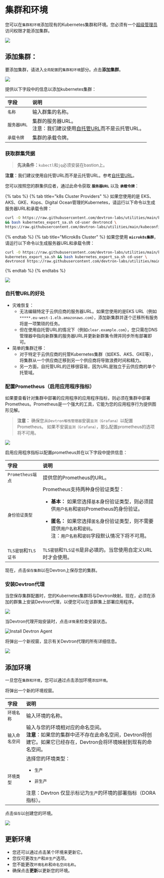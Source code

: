 ﻿# 集群和环境

您可以在`集群和环境`添加现有的Kubernetes集群和环境。您必须有一个[超级管理员](https://docs.devtron.ai/global-configurations/authorization/user-access#assign-super-admin-permissions)访问权限才能添加集群。

![](https://devtron-public-asset.s3.us-east-2.amazonaws.com/images/global-configurations/cluster-and-environments/cluster-and-environments.png)

## 添加集群：

要添加集群，请进入`全局配置`的`集群和环境`部分。点击**添加集群**。

![](https://devtron-public-asset.s3.us-east-2.amazonaws.com/images/global-configurations/cluster-and-environments/add-clusters.png)

提供以下字段中的信息以添加kubernetes集群：

|字段|说明|
| :- | :- |
|`名称`|输入群集的名称。|
|`服务器URL`|集群的服务器URL。<br>注意：我们建议使用[自托管URL](#自托管url的好处)而不是云托管URL。</br>|
|`承载令牌`|集群的承载令牌。|

### 获取群集凭据

> **先决条件：**`kubectl`和`jq`必须安装在bastion上。

**注意**：我们建议使用自托管URL而不是云托管URL。参考[自托管URL](#自托管url的好处)。

您可以按照您的群集供应者，通过此命令获取 **`服务器URL`** 以及 **`承载令牌`**：

{% tabs %}
{% tab title="k8s Cluster Providers" %}
如果您使用的是 EKS、AKS、GKE、Kops、Digital Ocean管理的Kubernetes，请运行以下命令以生成服务器URL和承载令牌：
~~~ bash
curl -O https://raw.githubusercontent.com/devtron-labs/utilities/main/kubeconfig-exporter/kubernetes_export_sa.sh \
&& bash kubernetes_export_sa.sh cd-user devtroncd \
https://raw.githubusercontent.com/devtron-labs/utilities/main/kubeconfig-exporter/clusterrole.yaml
~~~

{% endtab %}
{% tab title="Microk8s Cluster" %}
如果您使用 **`microk8s集群`**，请运行以下命令以生成服务器URL和承载令牌：
~~~ bash
curl -O https://raw.githubusercontent.com/devtron-labs/utilities/main/kubeconfig-exporter/kubernetes_export_sa.sh && sed -i 's/kubectl/microk8s kubectl/g' \
kubernetes_export_sa.sh && bash kubernetes_export_sa.sh cd-user \
devtroncd https://raw.githubusercontent.com/devtron-labs/utilities/main/kubeconfig-exporter/clusterrole.yaml
~~~

{% endtab %}
{% endtabs %}

![](https://devtron-public-asset.s3.us-east-2.amazonaws.com/images/global-configurations/cluster-and-environments/generate-cluster-credentials.png)

### 自托管URL的好处

* 灾难恢复：
  * 无法编辑特定于云供应商的服务器URL。如果您使用的是EKS URL（例如`*****.eu-west-1.elb.amazonaws.com`），添加新集群并逐个迁移所有服务将是一项繁琐的任务。
  * 但在使用自托管URL的情况下（例如`clear.example.com`），您只需在DNS管理器中指向新群集的服务器URL并更新新群集令牌并同步所有部署即可。
* 简单的集群迁移：
  * 对于特定于云供应商的托管Kubernetes集群（如EKS、AKS、GKE等），将集群从一个供应商迁移到另一个供应商将导致浪费时间和精力。
  * 另一方面，自托管URL的迁移很容易，因为URL是独立于云供应商的单个托管域。

### 配置Prometheus（启用应用程序指标）

如果要查看针对集群中部署的应用程序的应用程序指标，则必须在集群中部署Prometheus。Prometheus是一个强大的工具，它能为您的应用程序行为提供图形见解。
> **注意：** 确保您从`Devtron堆栈管理器`安装`监测（Grafana）`以配置Prometheus。
如果不安装`监测（Grafana）`，那么配置prometheus的选项将不可用。

![](https://devtron-public-asset.s3.us-east-2.amazonaws.com/images/global-configurations/cluster-and-environments/enable-app-metrics.png)

启用应用程序指标以配置prometheus并在以下字段中提供信息：

|字段|说明|
| :- | :- |
|`Prometheus端点`|提供您的Prometheus的URL。|
|`身份验证类型`|Prometheus支持两种身份验证类型：<ul><li> **基本：** 如果您选择`基本`身份验证类型，则必须提供`用户名称`和`密码`Prometheus的身份验证。</li></ul><ul><li>**匿名：** 如果您选择`匿名`身份验证类型，则不需要提供`用户名称`和`密码`。<br>注：`用户名称`和`密码`字段默认情况下将不可用。</li></ul>|
|`TLS密钥`和`TLS证书`|`TLS密钥`和`TLS证书`是非必填的。当您使用自定义URL时才会使用。|

现在，点击`保存集群`以在Devtron上保存您的集群。

### 安装Devtron代理

当您保存集群配置时，您的Kubernetes集群将与Devtron映射。现在，必须在添加的群集上安装Devtron代理，以便您可以在该群集上部署应用程序。

![](https://devtron-public-asset.s3.us-east-2.amazonaws.com/images/global-configurations/cluster-and-environments/install-devtron-agent.png)

当Devtron代理开始安装时，点击`详情`来检查安装状态。

![Install Devtron Agent](https://devtron-public-asset.s3.us-east-2.amazonaws.com/images/global-configurations/cluster-and-environments/gc-cluster-agents.jpg)

将弹出一个新视窗，显示有关Devtron代理的所有详细信息。

![](https://devtron-public-asset.s3.us-east-2.amazonaws.com/images/global-configurations/cluster-and-environments/cluster\_gc5.jpg)

## 添加环境

一旦您在`集群和环境`，您可以通过点击添加环境`添加环境`。

将弹出一个新的环境视窗。

|字段|说明|
| :- | :- |
|`环境名称`|输入环境的名称。|
|`输入命名空间`|输入与您的环境相对应的命名空间。<br>**注意**：如果您的集群中还不存在此命名空间，Devtron将创建它。如果它已经存在，Devtron会将环境映射到现有的命名空间。</br>|
|`环境类型`|选择您的环境类型：<ul><li>`生产`</li></ul> <ul><li>`非生产`</li></ul>注意：Devtron 仅显示标记为`生产`的环境的部署指标（DORA 指标）。|

点击`保存`以创建您的环境。

![](https://devtron-public-asset.s3.us-east-2.amazonaws.com/images/global-configurations/cluster-and-environments/gc-cluster-add-environment.jpg)

## 更新环境

* 您还可以通过点击某个环境来更新它。
* 您仅可更改`生产`和`非生产`选项。
* 您不能更改`环境名称`和`命名空间名称`。
* 确保点击**更新**以更新您的环境。
